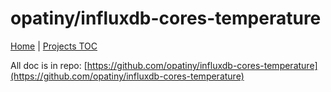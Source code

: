 # opatiny/influxdb-cores-temperature

[Home](../../README.md) | [Projects TOC](../projects.md)

All doc is in repo: [https://github.com/opatiny/influxdb-cores-temperature](https://github.com/opatiny/influxdb-cores-temperature)
